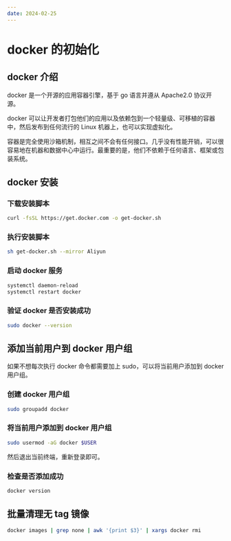 ```yaml
---
date: 2024-02-25
---
```


# docker 的初始化

## docker 介绍

docker 是一个开源的应用容器引擎，基于 go 语言并遵从 Apache2.0 协议开源。

docker 可以让开发者打包他们的应用以及依赖包到一个轻量级、可移植的容器中，然后发布到任何流行的 Linux 机器上，也可以实现虚拟化。

容器是完全使用沙箱机制，相互之间不会有任何接口。几乎没有性能开销，可以很容易地在机器和数据中心中运行。最重要的是，他们不依赖于任何语言、框架或包装系统。

## docker 安装

### 下载安装脚本

```bash
curl -fsSL https://get.docker.com -o get-docker.sh
```

### 执行安装脚本

```bash
sh get-docker.sh --mirror Aliyun
```

### 启动 docker 服务

```bash
systemctl daemon-reload
systemctl restart docker
```

### 验证 docker 是否安装成功

```bash
sudo docker --version
```

## 添加当前用户到 docker 用户组

如果不想每次执行 docker 命令都需要加上 sudo，可以将当前用户添加到 docker 用户组。

### 创建 docker 用户组

```bash
sudo groupadd docker
```

### 将当前用户添加到 docker 用户组

```bash
sudo usermod -aG docker $USER
```
然后退出当前终端，重新登录即可。

### 检查是否添加成功

```bash
docker version
```

## 批量清理无 tag 镜像

```bash
docker images | grep none | awk '{print $3}' | xargs docker rmi
```
